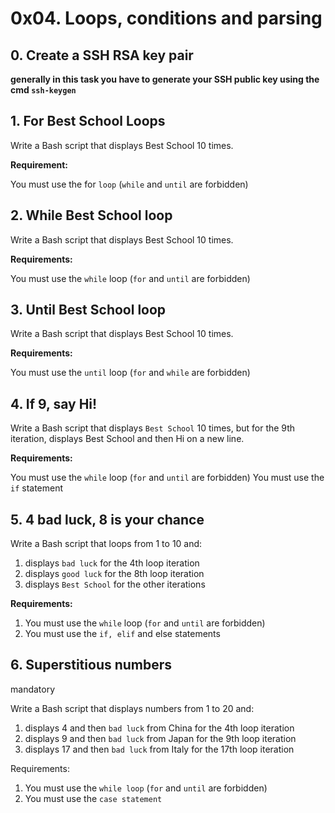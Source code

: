 # 0x04. Loops, conditions and parsing

## 0. Create a SSH RSA key pair 

**generally in this task you have to generate your SSH public key using the cmd ``ssh-keygen``**

## 1. For Best School Loops

Write a Bash script that displays Best School 10 times.

**Requirement:**
 
You must use the for ``loop`` (``while`` and ``until`` are forbidden)

## 2. While Best School loop 

Write a Bash script that displays Best School 10 times.

**Requirements:**

You must use the ``while`` loop (``for`` and ``until`` are forbidden)

## 3. Until Best School loop

Write a Bash script that displays Best School 10 times.

**Requirements:**

You must use the ``until`` loop (``for`` and ``while`` are forbidden)

## 4. If 9, say Hi! 

Write a Bash script that displays ``Best School`` 10 times, but for the 9th iteration,
displays Best School and then Hi on a new line.

**Requirements:**

You must use the ``while`` loop (``for`` and ``until`` are forbidden)
You must use the ``if`` statement

## 5. 4 bad luck, 8 is your chance 

Write a Bash script that loops from 1 to 10 and:

1. displays ``bad luck`` for the 4th loop iteration
2. displays ``good luck`` for the 8th loop iteration
3. displays ``Best School`` for the other iterations

**Requirements:**

1. You must use the ``while`` loop (``for`` and ``until`` are forbidden)
2. You must use the ``if, elif`` and else statements

## 6. Superstitious numbers
mandatory

Write a Bash script that displays numbers from 1 to 20 and:

1. displays 4 and then ``bad luck`` from China for the 4th loop iteration
2. displays 9 and then ``bad luck`` from Japan for the 9th loop iteration
3. displays 17 and then ``bad luck`` from Italy for the 17th loop iteration

Requirements:

1. You must use the ``while loop`` (``for`` and ``until`` are forbidden)
2. You must use the ``case statement``



